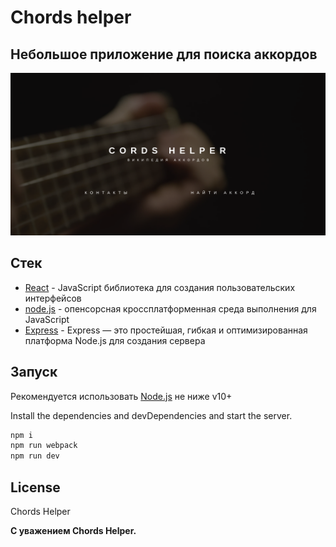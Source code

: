 # Chords helper
## Небольшое приложение для поиска аккордов

[![N|Solid](https://raw.githubusercontent.com/6ase/CordsHelper/main/prev.png)](https://raw.githubusercontent.com/6ase/CordsHelper/main/prev.png)



## Стек

- [React] - JavaScript библиотека для создания пользовательских интерфейсов
- [node.js] - опенсорсная кроссплатформенная среда выполнения для JavaScript
- [Express] - Express — это простейшая, гибкая и оптимизированная платформа Node.js для создания сервера

## Запуск

Рекомендуется использовать [Node.js](https://nodejs.org/) не ниже v10+

Install the dependencies and devDependencies and start the server.

```sh
npm i
npm run webpack
npm run dev
```


## License

Chords Helper

**С уважением Chords Helper.**

[//]: # (These are reference links used in the body of this note and get stripped out when the markdown processor does its job. There is no need to format nicely because it shouldn't be seen. Thanks SO - http://stackoverflow.com/questions/4823468/store-comments-in-markdown-syntax)

   [React]: <https://reactjs.org/>
   [node.js]: <http://nodejs.org/>
   [express]: <http://expressjs.com/>
  
  

   [PlDb]: <https://github.com/joemccann/dillinger/tree/master/plugins/dropbox/README.md>
   [PlGh]: <https://github.com/joemccann/dillinger/tree/master/plugins/github/README.md>
   [PlGd]: <https://github.com/joemccann/dillinger/tree/master/plugins/googledrive/README.md>
   [PlOd]: <https://github.com/joemccann/dillinger/tree/master/plugins/onedrive/README.md>
   [PlMe]: <https://github.com/joemccann/dillinger/tree/master/plugins/medium/README.md>
   [PlGa]: <https://github.com/RahulHP/dillinger/blob/master/plugins/googleanalytics/README.md>
